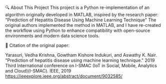 🔍 About This Project
This project is a Python re-implementation of an algorithm originally developed in MATLAB, inspired by the research paper:
"Prediction of Hepatitis Disease Using Machine Learning Technique"
The original authors implemented the method in MATLAB, and I have re-created the workflow using Python to enhance compatibility with open-source environments and modern data science tools.

📄 Citation of the original paper:

Yarasuri, Vedha Krishna, Gowtham Kishore Indukuri, and Aswathy K. Nair. "Prediction of hepatitis disease using machine learning technique." 2019 Third International conference on I-SMAC (IoT in Social, Mobile, Analytics and Cloud)(I-SMAC). IEEE, 2019
https://ieeexplore.ieee.org/abstract/document/9032585/
